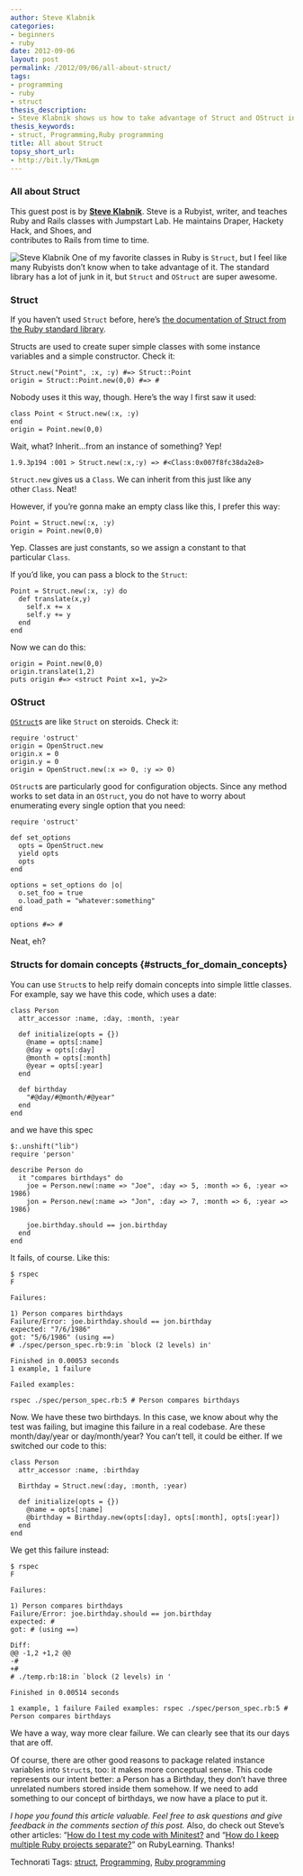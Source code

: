 ```yaml
---
author: Steve Klabnik
categories:
- beginners
- ruby
date: 2012-09-06
layout: post
permalink: /2012/09/06/all-about-struct/
tags:
- programming
- ruby
- struct
thesis_description:
- Steve Klabnik shows us how to take advantage of Struct and OStruct in Ruby.
thesis_keywords:
- struct, Programming,Ruby programming
title: All about Struct
topsy_short_url:
- http://bit.ly/TkmLgm
---
```


### All about Struct

This guest post is by **[Steve
Klabnik](https://github.com/steveklabnik)**. Steve is a Rubyist, writer,
and teaches Ruby and Rails classes with Jumpstart Lab. He maintains
Draper, Hackety Hack, and Shoes, and\
 contributes to Rails from time to time.

![Steve Klabnik](http://rubylearning.com/images/steve_cropped.jpg) One
of my favorite classes in Ruby is `Struct`, but I feel like many
Rubyists don’t know when to take advantage of it. The standard library
has a lot of junk in it, but `Struct` and `OStruct` are super awesome.

### Struct

If you haven’t used `Struct` before, here’s [the documentation of Struct
from the Ruby standard
library](http://www.ruby-doc.org/core-1.9.3/Struct.html).

Structs are used to create super simple classes with some instance
variables and a simple constructor. Check it:

    Struct.new("Point", :x, :y) #=> Struct::Point
    origin = Struct::Point.new(0,0) #=> #

Nobody uses it this way, though. Here’s the way I first saw it used:

    class Point < Struct.new(:x, :y)
    end
    origin = Point.new(0,0)

Wait, what? Inherit…from an instance of something? Yep!

    1.9.3p194 :001 > Struct.new(:x,:y) => #<Class:0x007f8fc38da2e8>

`Struct.new` gives us a `Class`. We can inherit from this just like any
other `Class`. Neat!

However, if you’re gonna make an empty class like this, I prefer this
way:

    Point = Struct.new(:x, :y)
    origin = Point.new(0,0)

Yep. Classes are just constants, so we assign a constant to that
particular `Class`.

If you’d like, you can pass a block to the `Struct`:

    Point = Struct.new(:x, :y) do
      def translate(x,y)
        self.x += x
        self.y += y
      end
    end

Now we can do this:

    origin = Point.new(0,0)
    origin.translate(1,2)
    puts origin #=> <struct Point x=1, y=2>

### OStruct

[`OStruct`](http://ruby-doc.org/stdlib-1.9.3/libdoc/ostruct/rdoc/OpenStruct.html)s
are like `Struct` on steroids. Check it:

    require 'ostruct'
    origin = OpenStruct.new
    origin.x = 0
    origin.y = 0
    origin = OpenStruct.new(:x => 0, :y => 0)

`OStruct`s are particularly good for configuration objects. Since any
method works to set data in an `OStruct`, you do not have to worry about
enumerating every single option that you need:

    require 'ostruct'

    def set_options 
      opts = OpenStruct.new
      yield opts
      opts
    end

    options = set_options do |o|
      o.set_foo = true
      o.load_path = "whatever:something"
    end

    options #=> #

Neat, eh?

### Structs for domain concepts {#structs_for_domain_concepts}

You can use `Struct`s to help reify domain concepts into simple little
classes. For example, say we have this code, which uses a date:

    class Person
      attr_accessor :name, :day, :month, :year

      def initialize(opts = {})
        @name = opts[:name]
        @day = opts[:day]
        @month = opts[:month]
        @year = opts[:year]
      end

      def birthday
        "#@day/#@month/#@year"
      end
    end

and we have this spec

    $:.unshift("lib")
    require 'person'

    describe Person do
      it "compares birthdays" do
        joe = Person.new(:name => "Joe", :day => 5, :month => 6, :year => 1986)
        jon = Person.new(:name => "Jon", :day => 7, :month => 6, :year => 1986)

        joe.birthday.should == jon.birthday
      end
    end

It fails, of course. Like this:

    $ rspec
    F

    Failures:

    1) Person compares birthdays
    Failure/Error: joe.birthday.should == jon.birthday
    expected: "7/6/1986"
    got: "5/6/1986" (using ==)
    # ./spec/person_spec.rb:9:in `block (2 levels) in'

    Finished in 0.00053 seconds
    1 example, 1 failure

    Failed examples:

    rspec ./spec/person_spec.rb:5 # Person compares birthdays

Now. We have these two birthdays. In this case, we know about why the
test was failing, but imagine this failure in a real codebase. Are these
month/day/year or day/month/year? You can’t tell, it could be either. If
we switched our code to this:

    class Person
      attr_accessor :name, :birthday

      Birthday = Struct.new(:day, :month, :year)

      def initialize(opts = {})
        @name = opts[:name]
        @birthday = Birthday.new(opts[:day], opts[:month], opts[:year])
      end
    end

We get this failure instead:

    $ rspec
    F

    Failures:

    1) Person compares birthdays
    Failure/Error: joe.birthday.should == jon.birthday
    expected: #
    got: # (using ==)

    Diff:
    @@ -1,2 +1,2 @@
    -#
    +#
    # ./temp.rb:18:in `block (2 levels) in '

    Finished in 0.00514 seconds

    1 example, 1 failure Failed examples: rspec ./spec/person_spec.rb:5 # Person compares birthdays

We have a way, way more clear failure. We can clearly see that its our
days that are off.

Of course, there are other good reasons to package related instance
variables into `Struct`s, too: it makes more conceptual sense. This code
represents our intent better: a Person has a Birthday, they don’t have
three unrelated numbers stored inside them somehow. If we need to add
something to our concept of birthdays, we now have a place to put it.

*I hope you found this article valuable. Feel free to ask questions and
give feedback in the comments section of this post.* Also, do check out
Steve’s other articles: “[How do I test my code with
Minitest?](http://rubylearning.com/blog/2011/07/28/how-do-i-test-my-code-with-minitest/)
and “[How do I keep multiple Ruby projects
separate?](http://rubylearning.com/blog/2010/12/20/how-do-i-keep-multiple-ruby-projects-separate/)”
on RubyLearning. Thanks!

Technorati Tags: [struct](http://technorati.com/tag/struct),
[Programming](http://technorati.com/tag/Programming), [Ruby
programming](http://technorati.com/tag/Ruby+programming)
